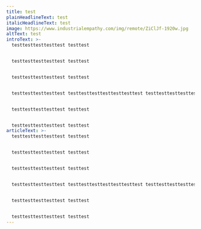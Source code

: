 ```yaml
---
title: test
plainHeadlineText: test
italicHeadlineText: test
image: https://www.industrialempathy.com/img/remote/ZiClJf-1920w.jpg
altText: test
introText: >-
  testtesttesttesttest testtest


  testtesttesttesttest testtest


  testtesttesttesttest testtest


  testtesttesttesttest testtesttesttesttesttesttest testtesttesttesttesttesttest testtesttesttesttesttesttest testtesttesttesttesttesttest testtesttesttesttesttesttest testtest


  testtesttesttesttest testtest


  testtesttesttesttest testtest
articleText: >-
  testtesttesttesttest testtest


  testtesttesttesttest testtest


  testtesttesttesttest testtest


  testtesttesttesttest testtesttesttesttesttesttest testtesttesttesttesttesttest testtesttesttesttesttesttest testtesttesttesttesttesttest testtesttesttesttesttesttest testtest


  testtesttesttesttest testtest


  testtesttesttesttest testtest
---
```


